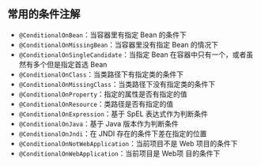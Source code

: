 ## 常用的条件注解

* `@ConditionalOnBean`：当容器里有指定 Bean 的条件下
* `@ConditionalOnMissingBean`：当容器里没有指定 Bean 的情况下
* `@ConditionalOnSingleCandidate`：当指定 Bean 在容器中只有一个，或者虽然有多个但是指定首选 Bean
* `@ConditionalOnClass`：当类路径下有指定类的条件下
* `@ConditionalOnMissingClass`：当类路径下没有指定类的条件下
* `@ConditionalOnProperty`：指定的属性是否有指定的值
* `@ConditionalOnResource`：类路径是否有指定的值
* `@ConditionalOnExpression`：基于 SpEL 表达式作为判断条件
* `@ConditionalOnJava`：基于 Java 版本作为判断条件
* `@ConditionalOnJndi`：在 JNDI 存在的条件下差在指定的位置
* `@ConditionalOnNotWebApplication`：当前项目不是 Web 项目的条件下
* `@ConditionalOnWebApplication`：当前项目是 Web项 目的条件下